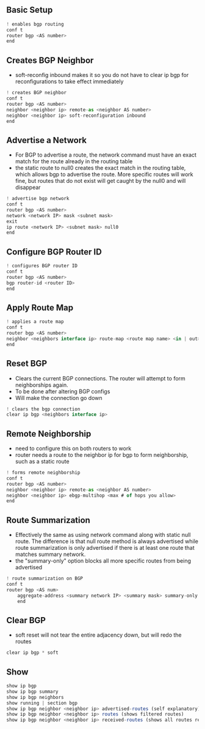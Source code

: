 ## Basic Setup
```js
! enables bgp routing
conf t
router bgp <AS number>
end
```

## Creates BGP Neighbor
- soft-reconfig inbound makes it so you do not have to clear ip bgp for reconfigurations to take effect immediately
```js
! creates BGP neighbor
conf t
router bgp <AS number>
neighbor <neighbor ip> remote-as <neighbor AS number>
neighbor <neighbor ip> soft-reconfiguration inbound
end
```

## Advertise a Network
- For BGP to advertise a route, the network command must have an exact match for the route already in the routing table
- the static route to null0 creates the exact match in the routing table, which allows bgp to advertise the route. More specific routes will work fine, but routes that do not exist will get caught by the null0 and will disappear
```js
! advertise bgp network
conf t
router bgp <AS number>
network <network IP> mask <subnet mask>
exit
ip route <network IP> <subnet mask> null0
end
```

## Configure BGP Router ID
```js
! configures BGP router ID
conf t
router bgp <AS number>
bgp router-id <router ID>
end
```


## Apply Route Map
```js
! applies a route map
conf t
router bgp <AS number>
neighbor <neighbors interface ip> route-map <route map name> <in | out>
end
```

## Reset BGP
- Clears the current BGP connections. The router will attempt to form neighborships again.
- To be done after altering BGP configs
- Will make the connection go down
```js
! clears the bgp connection
clear ip bgp <neighbors interface ip>
```

## Remote Neighborship
- need to configure this on both routers to work
- router needs a route to the neighbor ip for bgp to form neighborship, such as a static route
```js
! forms remote neighborship
conf t
router bgp <AS number>
neighbor <neighbor ip> remote-as <neighbor AS number>
neighbor <neighbor ip> ebgp-multihop <max # of hops you allow>
end
```

## Route Summarization
- Effectively the same as using network command along with static null route. The difference is that null route method is always advertised while route summarization is only advertised if there is at least one route that matches summary network.
- the "summary-only" option blocks all more specific routes from being advertised
```js
! route summarization on BGP
conf t
router bgp <AS num>
	aggregate-address <summary network IP> <summary mask> summary-only
	end
```

## Clear BGP
- soft reset will not tear the entire adjacency down, but will redo the routes
```js
clear ip bgp * soft
```

## Show
```js
show ip bgp
show ip bgp summary
show ip bgp neighbors
show running | section bgp
show ip bgp neighbor <neighbor ip> advertised-routes (self explanatory)
show ip bgp neighbor <neighbor ip> routes (shows filtered routes)
show ip bgp neighbor <neighbor ip> received-routes (shows all routes received)
```
















